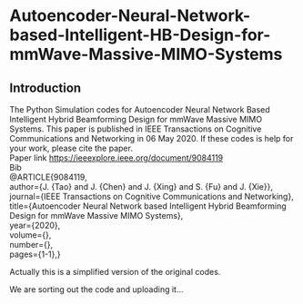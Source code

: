 # Autoencoder-Neural-Network-based-Intelligent-HB-Design-for-mmWave-Massive-MIMO-Systems
## Introduction
The Python Simulation codes for Autoencoder Neural Network Based Intelligent Hybrid Beamforming Design for mmWave Massive MIMO Systems. This paper is published in IEEE Transactions on Cognitive Communications and Networking in 06 May 2020. If these codes is help for your work, please cite the paper.   
Paper link https://ieeexplore.ieee.org/document/9084119  
Bib   
@ARTICLE{9084119,  
  author={J. {Tao} and J. {Chen} and J. {Xing} and S. {Fu} and J. {Xie}},  
  journal={IEEE Transactions on Cognitive Communications and Networking}, 
  title={Autoencoder Neural Network based Intelligent Hybrid Beamforming Design for mmWave Massive MIMO Systems},   
  year={2020},  
  volume={},  
  number={},  
  pages={1-1},}  

Actually this is a simplified version of the original codes.  


We are sorting out the code and uploading it...
